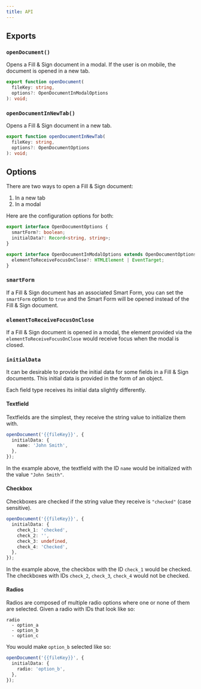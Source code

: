 ```yaml
---
title: API
---
```


## Exports

### `openDocument()`

Opens a Fill & Sign document in a modal. If the user is on mobile, the document
is opened in a new tab.

```ts
export function openDocument(
  fileKey: string,
  options?: OpenDocumentInModalOptions
): void;
```

### `openDocumentInNewTab()`

Opens a Fill & Sign document in a new tab.

```ts
export function openDocumentInNewTab(
  fileKey: string,
  options?: OpenDocumentOptions
): void;
```

## Options

There are two ways to open a Fill & Sign document:

1.  In a new tab
2.  In a modal

Here are the configuration options for both:

```ts
export interface OpenDocumentOptions {
  smartForm?: boolean;
  initialData?: Record<string, string>;
}

export interface OpenDocumentInModalOptions extends OpenDocumentOptions {
  elementToReceiveFocusOnClose?: HTMLElement | EventTarget;
}
```

### `smartForm`

If a Fill & Sign document has an associated Smart Form, you can set the
`smartForm` option to `true` and the Smart Form will be opened instead of the
Fill & Sign document.

### `elementToReceiveFocusOnClose`

If a Fill & Sign document is opened in a modal, the element provided via the
`elementToReceiveFocusOnClose` would receive focus when the modal is closed.

### `initialData`

It can be desirable to provide the initial data for some fields in a Fill & Sign
documents. This initial data is provided in the form of an object.

Each field type receives its initial data slightly differently.

#### Textfield

Textfields are the simplest, they receive the string value to initialize them
with.

```ts
openDocument('{{fileKey}}', {
  initialData: {
    name: 'John Smith',
  },
});
```

In the example above, the textfield with the ID `name` would be initialized with
the value `"John Smith"`.

#### Checkbox

Checkboxes are checked if the string value they receive is `"checked"` (case
sensitive).

```ts
openDocument('{{fileKey}}', {
  initialData: {
    check_1: 'checked',
    check_2: '',
    check_3: undefined,
    check_4: 'Checked',
  },
});
```

In the example above, the checkbox with the ID `check_1` would be checked. The
checkboxes with IDs `check_2`, `check_3`, `check_4` would not be checked.

#### Radios

Radios are composed of multiple radio options where one or none of them are
selected. Given a radio with IDs that look like so:

```
radio
  - option_a
  - option_b
  - option_c
```

You would make `option_b` selected like so:

```ts
openDocument('{{fileKey}}', {
  initialData: {
    radio: 'option_b',
  },
});
```
